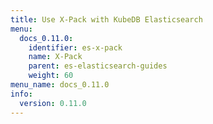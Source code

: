 ```yaml
---
title: Use X-Pack with KubeDB Elasticsearch
menu:
  docs_0.11.0:
    identifier: es-x-pack
    name: X-Pack
    parent: es-elasticsearch-guides
    weight: 60
menu_name: docs_0.11.0
info:
  version: 0.11.0
---
```


